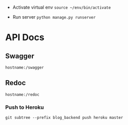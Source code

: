 - Activate virtual env
  `source ~/env/bin/activate`

- Run server
  `python manage.py runserver`

# API Docs

## Swagger

`hostname:/swagger`

## Redoc

`hostname:/redoc`

### Push to Heroku

`git subtree --prefix blog_backend push heroku master`

